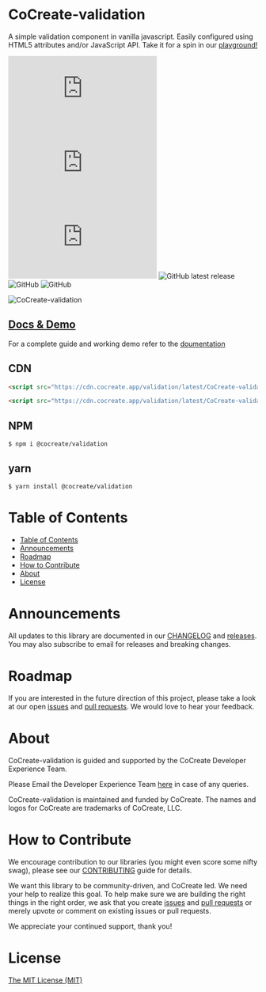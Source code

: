 # CoCreate-validation

A simple validation component in vanilla javascript. Easily configured using HTML5 attributes and/or JavaScript API. Take it for a spin in our [playground!](https://cocreate.app/docs/validation)

![min file size in bytes](https://img.badgesize.io/https://cdn.cocreate.app/validation/latest/CoCreate-validation.min.js?style=flat-square&label=minified&color=orange)
![gzip file size in bytes](https://img.badgesize.io/https://cdn.cocreate.app/validation/latest/CoCreate-validation.min.js?compression=gzip&style=flat-square&label=gzip&color=yellow)
![brotlifile size in bytes](https://img.badgesize.io/https://cdn.cocreate.app/validation/latest/CoCreate-validation.min.js?compression=brotli&style=flat-square&label=brotli)
![GitHub latest release](https://img.shields.io/github/v/release/CoCreate-app/CoCreate-validation?style=flat-square)
![GitHub](https://img.shields.io/github/license/CoCreate-app/CoCreate-validation?style=flat-square)
![GitHub](https://img.shields.io/static/v1?style=flat-square&label=&message=Hiring&color=blueviolet)


![CoCreate-validation](https://cdn.cocreate.app/docs/CoCreate-validation.gif)

## [Docs & Demo](https://cocreate.app/docs/validation)

For a complete guide and working demo refer to the [doumentation](https://cocreate.app/docs/validation)

## CDN

```html
<script src="https://cdn.cocreate.app/validation/latest/CoCreate-validation.min.js"></script>
```

```html
<script src="https://cdn.cocreate.app/validation/latest/CoCreate-validation.min.css"></script>
```

## NPM

```shell
$ npm i @cocreate/validation
```

## yarn

```shell
$ yarn install @cocreate/validation
```

# Table of Contents

- [Table of Contents](#table-of-contents)
- [Announcements](#announcements)
- [Roadmap](#roadmap)
- [How to Contribute](#how-to-contribute)
- [About](#about)
- [License](#license)

<a name="announcements"></a>

# Announcements

All updates to this library are documented in our [CHANGELOG](https://github.com/CoCreate-app/CoCreate-validation/blob/master/CHANGELOG.md) and [releases](https://github.com/CoCreate-app/CoCreate-validation/releases). You may also subscribe to email for releases and breaking changes.

<a name="roadmap"></a>

# Roadmap

If you are interested in the future direction of this project, please take a look at our open [issues](https://github.com/CoCreate-app/CoCreate-validation/issues) and [pull requests](https://github.com/CoCreate-app/CoCreate-validation/pulls). We would love to hear your feedback.

<a name="about"></a>

# About

CoCreate-validation is guided and supported by the CoCreate Developer Experience Team.

Please Email the Developer Experience Team [here](mailto:develop@cocreate.app) in case of any queries.

CoCreate-validation is maintained and funded by CoCreate. The names and logos for CoCreate are trademarks of CoCreate, LLC.

<a name="contribute"></a>

# How to Contribute

We encourage contribution to our libraries (you might even score some nifty swag), please see our [CONTRIBUTING](https://github.com/CoCreate-app/CoCreate-validation/blob/master/CONTRIBUTING.md) guide for details.

We want this library to be community-driven, and CoCreate led. We need your help to realize this goal. To help make sure we are building the right things in the right order, we ask that you create [issues](https://github.com/CoCreate-app/CoCreate-validation/issues) and [pull requests](https://github.com/CoCreate-app/CoCreate-validation/pulls) or merely upvote or comment on existing issues or pull requests.

We appreciate your continued support, thank you!


# License

[The MIT License (MIT)](https://github.com/CoCreate-app/CoCreate-validation/blob/master/LICENSE)
